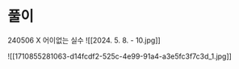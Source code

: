 # 풀이
240506 X 어이없는 실수
![[2024. 5. 8. - 10.jpg]]

![[1710855281063-d14fcdf2-525c-4e99-91a4-a3e5fc3f7c3d_1.jpg]]